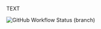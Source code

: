TEXT

![GitHub Workflow Status (branch)](https://img.shields.io/github/actions/workflow/status/J-Priestly/sem/main.yml?branch=master)
